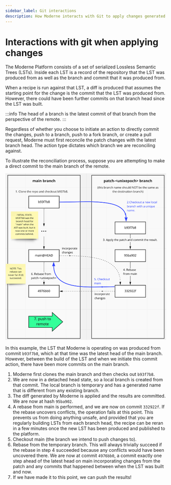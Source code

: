 ```yaml
---
sidebar_label: Git interactions
description: How Moderne interacts with Git to apply changes generated by recipes.
---
```


# Interactions with git when applying changes

The Moderne Platform consists of a set of serialized Lossless Semantic Trees (LSTs). Inside each LST is a record of the repository that the LST was produced from as well as the branch and commit that it was produced from.

When a recipe is run against that LST, a diff is produced that assumes the starting point for the change is the commit that the LST was produced from. However, there could have been further commits on that branch head since the LST was built.

:::info
The head of a branch is the latest commit of that branch from the perspective of the remote.
:::

Regardless of whether you choose to initiate an action to directly commit the changes, push to a branch, push to a fork branch, or create a pull request, Moderne must first reconcile the patch changes with the latest branch head. The action type dictates which branch we are reconciling against.

To illustrate the reconciliation process, suppose you are attempting to make a direct commit to the main branch of the remote.

![](./assets/commit-recon.png)

In this example, the LST that Moderne is operating on was produced from commit `b93f7b8`, which at that time was the latest head of the main branch. However, between the build of the LST and when we initiate this commit action, there have been more commits on the main branch.

1. Moderne first clones the main branch and then checks out `b93f7b8`.
2. We are now in a detached head state, so a local branch is created from that commit. The local branch is temporary and has a generated name that is different from any existing branch.
3. The diff generated by Moderne is applied and the results are committed. We are now at hash `95ba902`.
4. A rebase from main is performed, and we are now on commit `332922f`. If the rebase uncovers conflicts, the operation fails at this point. This prevents us from doing anything unsafe, and provided that you are regularly building LSTs from each branch head, the recipe can be reran in a few minutes once the new LST has been produced and published to the platform.
5. Checkout main (the branch we intend to push changes to).
6. Rebase from the temporary branch. This will always trivially succeed if the rebase in step 4 succeeded because any conflicts would have been uncovered there. We are now at commit `4976bb0`, a commit exactly one step ahead of the latest head on main incorporating changes from the patch and any commits that happened between when the LST was built and now.
7. If we have made it to this point, we can push the results!
